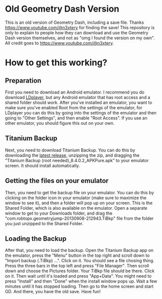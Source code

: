 # Old Geometry Dash Version
This is an old version of Geometry Dash, including a save file. Thanks https://www.youtube.com/@n3xtery for finding the save! This repository is only to explain to people how they can download and use the Geometry Dash version themselves, and not as "omg I found the version on my own". All credit goes to https://www.youtube.com/@n3xtery.
# How to get this working?
## Preparation
First you need to download an Android emulator. I recommend you do download [LDplayer](https://www.ldplayer.net/), but any Android emulator that has root access and a shared folder should work. After you've installed an emulator, you want to make sure you've enabled Root from the settings of the emulator, for LDplayer you can do this by going into the settings of the emulator and then going to "Other Settings", and then enable "Root Access". If you use an other emulator, you should figure this out on your own.
## Titanium Backup
Next, you need to download Titanium Backup. You can do this by downloading the [latest release](https://github.com/ShakeAndWiggle20/old-geometry-dash-version/releases/latest), unzipping the zip, and dragging the "Titanium Backup (root needed)_8.4.0.2_APKPure.apk" to your emulator screen. It should install automatically.
## Getting the files on your emulator
Then, you need to get the backup file on your emulator. You can do this by clicking on the folder icon in your emulator (make sure to maximize the window to see it), and then a folder will pop up on your screen. This is the Shared Folder, which is also available on the emulator. Open a separate window to get to your Downloads folder, and drag the "com.robtopx.geometryjump-20130908-212943.TiBkp" file from the folder you just unzipped to the Shared Folder.
## Loading the Backup
After that, you need to load the backup. Open the Titanium Backup app on the emulator, press the "Menu" button in the top right and scroll down to "Import backup (.TiBkp) ...". Click on it. You should see a file chosing thing. Press the three bars in the top left and press "File Manager". Then scroll down and choose the Pictures folder. Your TiBkp file should be there. Click on it. Then wait until it's loaded and press "App+Data". You might need to press "Install" and then "Done" when the install window pops up. Wait a few minutes until it has stopped loading. Then go to the home screen and start GD. And there, you have the old save. Have fun!
